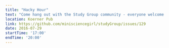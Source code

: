 ```yaml
---
title: "Hacky Hour"
text: "Come hang out with the Study Group community - everyone welcome!"
location: Koerner Pub
link: https://github.com/minisciencegirl/studyGroup/issues/129
date: 2016-07-29
startTime: '17:00'
endTime: '20:00'
---
```

